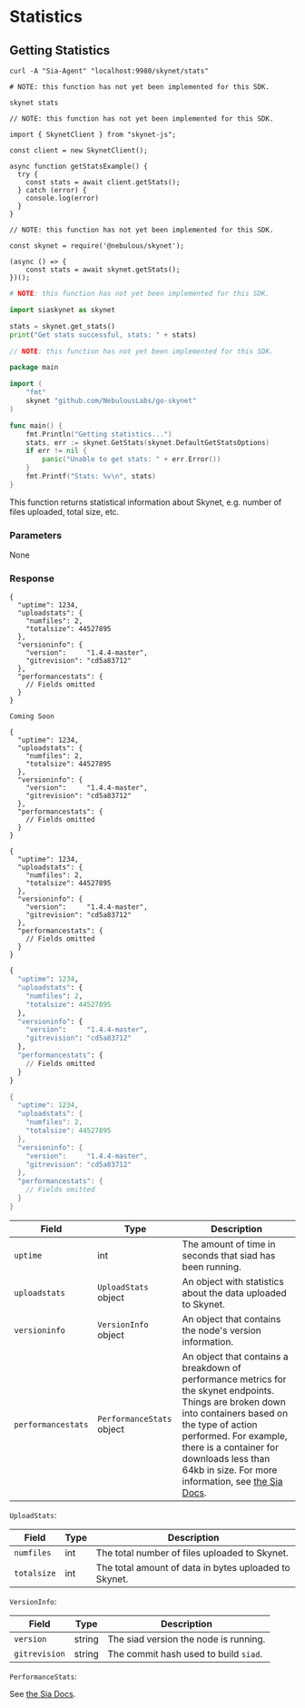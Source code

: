 # Statistics

## Getting Statistics

```shell--curl
curl -A "Sia-Agent" "localhost:9980/skynet/stats"
```

```shell--cli
# NOTE: this function has not yet been implemented for this SDK.

skynet stats
```

```javascript--browser
// NOTE: this function has not yet been implemented for this SDK.

import { SkynetClient } from "skynet-js";

const client = new SkynetClient();

async function getStatsExample() {
  try {
    const stats = await client.getStats();
  } catch (error) {
    console.log(error)
  }
}
```

```javascript--node
// NOTE: this function has not yet been implemented for this SDK.

const skynet = require('@nebulous/skynet');

(async () => {
	const stats = await skynet.getStats();
})();
```

```python
# NOTE: this function has not yet been implemented for this SDK.

import siaskynet as skynet

stats = skynet.get_stats()
print("Get stats successful, stats: " + stats)
```

```go
// NOTE: this function has not yet been implemented for this SDK.

package main

import (
	"fmt"
	skynet "github.com/NebulousLabs/go-skynet"
)

func main() {
	fmt.Println("Getting statistics...")
	stats, err := skynet.GetStats(skynet.DefaultGetStatsOptions)
	if err != nil {
		panic("Unable to get stats: " + err.Error())
	}
	fmt.Printf("Stats: %v\n", stats)
}
```

This function returns statistical information about Skynet, e.g. number of files
uploaded, total size, etc.

### Parameters

None

### Response

```shell--curl
{
  "uptime": 1234,
  "uploadstats": {
    "numfiles": 2,
    "totalsize": 44527895
  },
  "versioninfo": {
    "version":     "1.4.4-master",
    "gitrevision": "cd5a83712"
  },
  "performancestats": {
    // Fields omitted
  }
}
```

```shell--cli
Coming Soon
```

```javascript--browser
{
  "uptime": 1234,
  "uploadstats": {
    "numfiles": 2,
    "totalsize": 44527895
  },
  "versioninfo": {
    "version":     "1.4.4-master",
    "gitrevision": "cd5a83712"
  },
  "performancestats": {
    // Fields omitted
  }
}
```

```javascript--node
{
  "uptime": 1234,
  "uploadstats": {
    "numfiles": 2,
    "totalsize": 44527895
  },
  "versioninfo": {
    "version":     "1.4.4-master",
    "gitrevision": "cd5a83712"
  },
  "performancestats": {
    // Fields omitted
  }
}
```

```python
{
  "uptime": 1234,
  "uploadstats": {
    "numfiles": 2,
    "totalsize": 44527895
  },
  "versioninfo": {
    "version":     "1.4.4-master",
    "gitrevision": "cd5a83712"
  },
  "performancestats": {
    // Fields omitted
  }
}
```

```go
{
  "uptime": 1234,
  "uploadstats": {
    "numfiles": 2,
    "totalsize": 44527895
  },
  "versioninfo": {
    "version":     "1.4.4-master",
    "gitrevision": "cd5a83712"
  },
  "performancestats": {
    // Fields omitted
  }
}
```

Field | Type | Description
----- | ---- | -----------
`uptime` | int | The amount of time in seconds that siad has been running.
`uploadstats` | `UploadStats` object | An object with statistics about the data uploaded to Skynet.
`versioninfo` | `VersionInfo` object | An object that contains the node's version information.
`performancestats` | `PerformanceStats` object | An object that contains a breakdown of performance metrics for the skynet endpoints. Things are broken down into containers based on the type of action performed. For example, there is a container for downloads less than 64kb in size. For more information, see [the Sia Docs](https://sia.tech/docs/#skynet-stats-get).

`UploadStats`:

Field | Type | Description
----- | ---- | -----------
`numfiles` | int | The total number of files uploaded to Skynet.
`totalsize` | int | The total amount of data in bytes uploaded to Skynet.

`VersionInfo`:

Field | Type | Description
----- | ---- | -----------
`version` | string | The siad version the node is running.
`gitrevision` | string | The commit hash used to build `siad`.

`PerformanceStats`:

See [the Sia Docs](https://sia.tech/docs/#skynet-stats-get).
